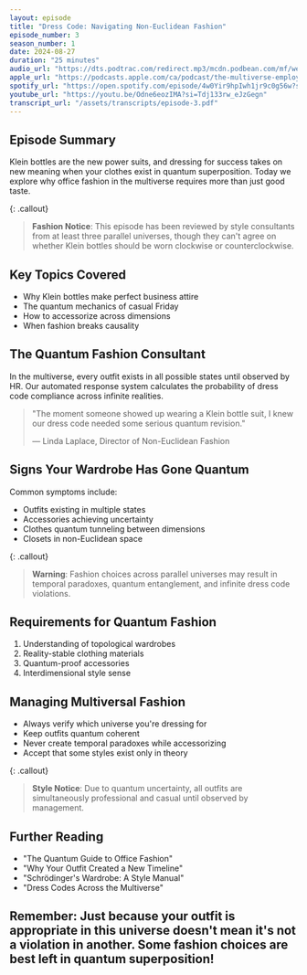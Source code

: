```yaml
---
layout: episode
title: "Dress Code: Navigating Non-Euclidean Fashion"
episode_number: 3
season_number: 1
date: 2024-08-27
duration: "25 minutes"
audio_url: "https://dts.podtrac.com/redirect.mp3/mcdn.podbean.com/mf/web/cq82v2dqer874waz/The_Multiverse_Employee_Handbook_E3_-_Dress_for_Success-_Multidimensional_Edition.mp3"
apple_url: "https://podcasts.apple.com/ca/podcast/the-multiverse-employee-handbook/id1764134739?i=1000666757385"
spotify_url: "https://open.spotify.com/episode/4w0Yir9hpIwh1jr9c0g56w?si=S4mA5orLTKO2KMs_JLcDEw"
youtube_url: "https://youtu.be/Odne6eozIMA?si=Tdj133rw_eJzGegn"
transcript_url: "/assets/transcripts/episode-3.pdf"
---
```


## Episode Summary
Klein bottles are the new power suits, and dressing for success takes on new meaning when your clothes exist in quantum superposition. Today we explore why office fashion in the multiverse requires more than just good taste.

{: .callout}
> **Fashion Notice**: This episode has been reviewed by style consultants from
> at least three parallel universes, though they can't agree on whether Klein
> bottles should be worn clockwise or counterclockwise.

## Key Topics Covered
* Why Klein bottles make perfect business attire
* The quantum mechanics of casual Friday
* How to accessorize across dimensions
* When fashion breaks causality

## The Quantum Fashion Consultant
In the multiverse, every outfit exists in all possible states until observed by HR. Our automated response system calculates the probability of dress code compliance across infinite realities.

> "The moment someone showed up wearing a Klein bottle suit, I knew our dress
> code needed some serious quantum revision."
>
> — Linda Laplace, Director of Non-Euclidean Fashion

## Signs Your Wardrobe Has Gone Quantum
Common symptoms include:
* Outfits existing in multiple states
* Accessories achieving uncertainty
* Clothes quantum tunneling between dimensions
* Closets in non-Euclidean space

{: .callout}
> **Warning**: Fashion choices across parallel universes may result in temporal
> paradoxes, quantum entanglement, and infinite dress code violations.

## Requirements for Quantum Fashion
1. Understanding of topological wardrobes
2. Reality-stable clothing materials
3. Quantum-proof accessories
4. Interdimensional style sense

## Managing Multiversal Fashion
* Always verify which universe you're dressing for
* Keep outfits quantum coherent
* Never create temporal paradoxes while accessorizing
* Accept that some styles exist only in theory

{: .callout}
> **Style Notice**: Due to quantum uncertainty, all outfits are simultaneously
> professional and casual until observed by management.

## Further Reading
* "The Quantum Guide to Office Fashion"
* "Why Your Outfit Created a New Timeline"
* "Schrödinger's Wardrobe: A Style Manual"
* "Dress Codes Across the Multiverse"

Remember: Just because your outfit is appropriate in this universe doesn't mean
it's not a violation in another. Some fashion choices are best left in quantum
superposition!
---
